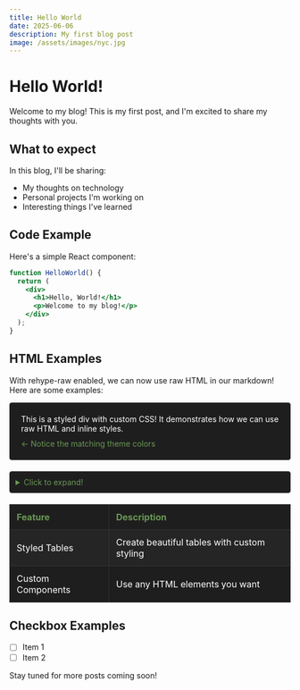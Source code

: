 ```yaml
---
title: Hello World
date: 2025-06-06
description: My first blog post
image: /assets/images/nyc.jpg
---
```


# Hello World!

Welcome to my blog! This is my first post, and I'm excited to share my thoughts with you.

## What to expect

In this blog, I'll be sharing:

- My thoughts on technology
- Personal projects I'm working on
- Interesting things I've learned

## Code Example

Here's a simple React component:

```jsx
function HelloWorld() {
  return (
    <div>
      <h1>Hello, World!</h1>
      <p>Welcome to my blog!</p>
    </div>
  );
}
```

## HTML Examples

With rehype-raw enabled, we can now use raw HTML in our markdown! Here are some examples:

<div style="background-color: #1e1e1e; padding: 20px; border-radius: 4px; border: 1px solid #333; color: white;">
  This is a styled div with custom CSS! It demonstrates how we can use raw HTML and inline styles.
  <span style="color: #6a9955; display: block; margin-top: 10px;">← Notice the matching theme colors</span>
</div>

<details style="margin: 20px 0; border: 1px solid #333; border-radius: 4px; background: #1e1e1e; padding: 10px;">
  <summary style="color: #6a9955; cursor: pointer; user-select: none;">Click to expand!</summary>
  <div style="padding: 15px 0 0; color: white;">
    <p>This is a native HTML details/summary component that provides an expandable section.</p>
    <ul>
      <li>It's great for FAQs</li>
      <li>Or for hiding lengthy content</li>
      <li>And it's all done with pure HTML!</li>
    </ul>
  </div>
</details>

<table style="width: 100%; border-collapse: collapse; margin: 20px 0; color: white;">
  <thead>
    <tr style="background-color: #1e1e1e;">
      <th style="padding: 12px; text-align: left; border: 1px solid #333; color: #6a9955;">Feature</th>
      <th style="padding: 12px; text-align: left; border: 1px solid #333; color: #6a9955;">Description</th>
    </tr>
  </thead>
  <tbody>
    <tr style="background: #252525;">
      <td style="padding: 12px; border: 1px solid #333;">Styled Tables</td>
      <td style="padding: 12px; border: 1px solid #333;">Create beautiful tables with custom styling</td>
    </tr>
    <tr style="background: #1e1e1e;">
      <td style="padding: 12px; border: 1px solid #333;">Custom Components</td>
      <td style="padding: 12px; border: 1px solid #333;">Use any HTML elements you want</td>
    </tr>
  </tbody>
</table>

## Checkbox Examples
- [ ] Item 1
- [ ] Item 2

Stay tuned for more posts coming soon!
